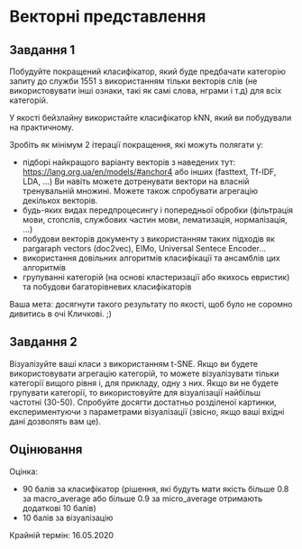 # Векторні представлення

## Завдання 1

Побудуйте покращений класифікатор, який буде предбачати категорію запиту до служби 1551 з використанням тільки векторів слів (не використовувати інші ознаки, такі як самі слова, нграми і т.д) для всіх категорій.

У якості бейзлайну використайте класифікатор kNN, який ви побудували на практичному.

Зробіть як мінімум 2 ітерації покращення, які можуть полягати у:

- підборі найкращого варіанту векторів з наведених тут: https://lang.org.ua/en/models/#anchor4 або інших (fasttext, Tf-IDF, LDA, ...) Ви навіть можете дотренувати вектори на власній тренувальній множині. Можете також спробувати агрегацію декількох векторів.
- будь-яких видах передпроцесингу і попередньої обробки (фільтрація мови, стопслів, службових частин мови, лематизація, нормалізація, ...)
- побудови векторів документу з використанням таких підходів як pargaraph vectors (doc2vec), ElMo, Universal Sentece Encoder...
- використання довільних алгоритмів класифікації та ансамблів цих алгоритмів
- групуванні категорій (на основі кластеризації або якихось евристик) та побудови багаторівневих класифікаторів

Ваша мета: досягнути такого результату по якості, щоб було не соромно дивитись в очі Кличкові. ;)

## Завдання 2

Візуалізуйте ваші класи з використанням t-SNE. Якщо ви будете використовувати агрегацію категорій, то можете візуалізувати тільки категорії вищого рівня і, для прикладу, одну з них. Якщо ви не будете групувати категорії, то використовуйте для візуалізації найбільш частотні (30-50). Спробуйте досягти достатньо розділеної картинки, експериментуючи з параметрами візуалізації (звісно, якщо ваші вхідні дані дозволять вам це).


## Оцінювання

Оцінка:
- 90 балів за класифікатор (рішення, які будуть мати якість більше 0.8 за macro_average або більше 0.9 за micro_average отримають додаткові 10 балів)
- 10 балів за візуалізацію

Крайній термін: 16.05.2020
